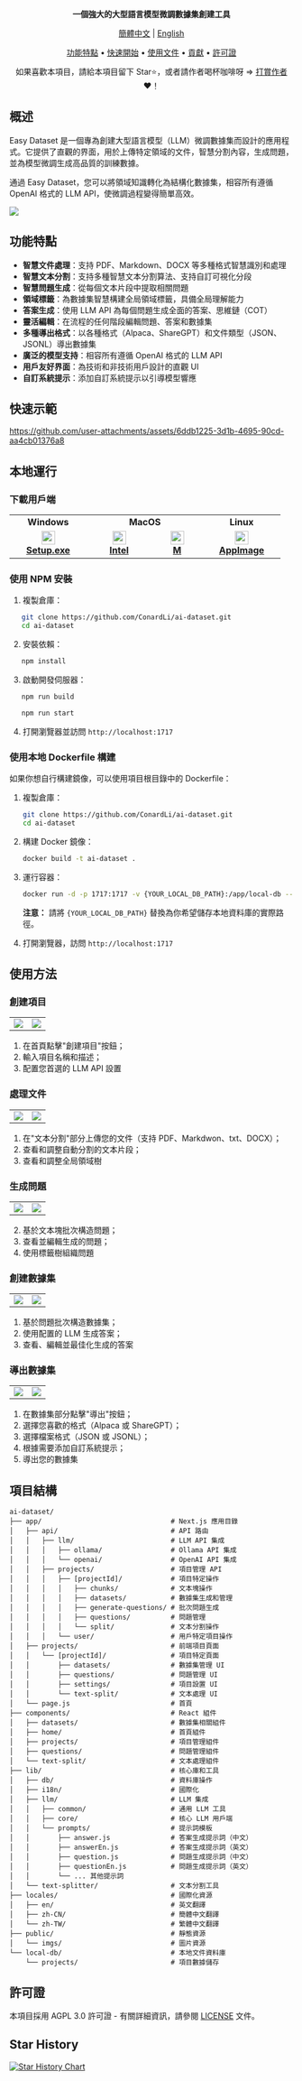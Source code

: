 <div align="center">


**一個強大的大型語言模型微調數據集創建工具**

[簡體中文](./README.zh-CN.md) | [English](./README.md)

[功能特點](#功能特點) • [快速開始](#本地運行) • [使用文件](https://docs.ai-dataset.com/) • [貢獻](#貢獻) • [許可證](#許可證)

如果喜歡本項目，請給本項目留下 Star⭐️，或者請作者喝杯咖啡呀 => [打賞作者](./public/imgs/aw.jpg) ❤️！

</div>

## 概述

Easy Dataset 是一個專為創建大型語言模型（LLM）微調數據集而設計的應用程式。它提供了直觀的界面，用於上傳特定領域的文件，智慧分割內容，生成問題，並為模型微調生成高品質的訓練數據。

通過 Easy Dataset，您可以將領域知識轉化為結構化數據集，相容所有遵循 OpenAI 格式的 LLM API，使微調過程變得簡單高效。

![](./public/imgs/cn-arc.png)

## 功能特點

- **智慧文件處理**：支持 PDF、Markdown、DOCX 等多種格式智慧識別和處理
- **智慧文本分割**：支持多種智慧文本分割算法、支持自訂可視化分段
- **智慧問題生成**：從每個文本片段中提取相關問題
- **領域標籤**：為數據集智慧構建全局領域標籤，具備全局理解能力
- **答案生成**：使用 LLM API 為每個問題生成全面的答案、思維鏈（COT）
- **靈活編輯**：在流程的任何階段編輯問題、答案和數據集
- **多種導出格式**：以各種格式（Alpaca、ShareGPT）和文件類型（JSON、JSONL）導出數據集
- **廣泛的模型支持**：相容所有遵循 OpenAI 格式的 LLM API
- **用戶友好界面**：為技術和非技術用戶設計的直觀 UI
- **自訂系統提示**：添加自訂系統提示以引導模型響應

## 快速示範

https://github.com/user-attachments/assets/6ddb1225-3d1b-4695-90cd-aa4cb01376a8

## 本地運行

### 下載用戶端

<table style="width: 100%">
  <tr>
    <td width="20%" align="center">
      <b>Windows</b>
    </td>
    <td width="30%" align="center" colspan="2">
      <b>MacOS</b>
    </td>
    <td width="20%" align="center">
      <b>Linux</b>
    </td>
  </tr>
  <tr style="text-align: center">
    <td align="center" valign="middle">
      <a href='https://github.com/ConardLi/ai-dataset/releases/latest'>
        <img src='./public/imgs/windows.png' style="height:24px; width: 24px" />
        <br />
        <b>Setup.exe</b>
      </a>
    </td>
    <td align="center" valign="middle">
      <a href='https://github.com/ConardLi/ai-dataset/releases/latest'>
        <img src='./public/imgs/mac.png' style="height:24px; width: 24px" />
        <br />
        <b>Intel</b>
      </a>
    </td>
    <td align="center" valign="middle">
      <a href='https://github.com/ConardLi/ai-dataset/releases/latest'>
        <img src='./public/imgs/mac.png' style="height:24px; width: 24px" />
        <br />
        <b>M</b>
      </a>
    </td>
    <td align="center" valign="middle">
      <a href='https://github.com/ConardLi/ai-dataset/releases/latest'>
        <img src='./public/imgs/linux.png' style="height:24px; width: 24px" />
        <br />
        <b>AppImage</b>
      </a>
    </td>
  </tr>
</table>

### 使用 NPM 安裝

1. 複製倉庫：

```bash
   git clone https://github.com/ConardLi/ai-dataset.git
   cd ai-dataset
```

2. 安裝依賴：

```bash
   npm install
```

3. 啟動開發伺服器：

```bash
   npm run build

   npm run start
```

4. 打開瀏覽器並訪問 `http://localhost:1717`

### 使用本地 Dockerfile 構建

如果你想自行構建鏡像，可以使用項目根目錄中的 Dockerfile：

1. 複製倉庫：
   ```bash
   git clone https://github.com/ConardLi/ai-dataset.git
   cd ai-dataset
   ```
2. 構建 Docker 鏡像：
   ```bash
   docker build -t ai-dataset .
   ```
3. 運行容器：

   ```bash
   docker run -d -p 1717:1717 -v {YOUR_LOCAL_DB_PATH}:/app/local-db --name ai-dataset ai-dataset
   ```

   **注意：** 請將 `{YOUR_LOCAL_DB_PATH}` 替換為你希望儲存本地資料庫的實際路徑。

4. 打開瀏覽器，訪問 `http://localhost:1717`

## 使用方法

### 創建項目

<table>
    <tr>
        <td><img src="./public/imgs/1.png"></td>
        <td><img src="./public/imgs/2.png"></td>
    </tr>
</table>

1. 在首頁點擊"創建項目"按鈕；
2. 輸入項目名稱和描述；
3. 配置您首選的 LLM API 設置

### 處理文件

<table>
    <tr>
        <td><img src="./public/imgs/3.png"></td>
        <td><img src="./public/imgs/4.png"></td>
    </tr>
</table>

1. 在"文本分割"部分上傳您的文件（支持 PDF、Markdwon、txt、DOCX）；
2. 查看和調整自動分割的文本片段；
3. 查看和調整全局領域樹

### 生成問題

<table>
    <tr>
        <td><img src="./public/imgs/5.png"></td>
        <td><img src="./public/imgs/6.png"></td>
    </tr>
</table>

2. 基於文本塊批次構造問題；
3. 查看並編輯生成的問題；
4. 使用標籤樹組織問題

### 創建數據集

<table>
    <tr>
        <td><img src="./public/imgs/7.png"></td>
        <td><img src="./public/imgs/8.png"></td>
    </tr>
</table>

1. 基於問題批次構造數據集；
2. 使用配置的 LLM 生成答案；
3. 查看、編輯並最佳化生成的答案

### 導出數據集

<table>
    <tr>
        <td><img src="./public/imgs/9.png"></td>
        <td><img src="./public/imgs/10.png"></td>
    </tr>
</table>

1. 在數據集部分點擊"導出"按鈕；
2. 選擇您喜歡的格式（Alpaca 或 ShareGPT）；
3. 選擇檔案格式（JSON 或 JSONL）；
4. 根據需要添加自訂系統提示；
5. 導出您的數據集

## 項目結構

```
ai-dataset/
├── app/                                # Next.js 應用目錄
│   ├── api/                            # API 路由
│   │   ├── llm/                        # LLM API 集成
│   │   │   ├── ollama/                 # Ollama API 集成
│   │   │   └── openai/                 # OpenAI API 集成
│   │   ├── projects/                   # 項目管理 API
│   │   │   ├── [projectId]/            # 項目特定操作
│   │   │   │   ├── chunks/             # 文本塊操作
│   │   │   │   ├── datasets/           # 數據集生成和管理
│   │   │   │   ├── generate-questions/ # 批次問題生成
│   │   │   │   ├── questions/          # 問題管理
│   │   │   │   └── split/              # 文本分割操作
│   │   │   └── user/                   # 用戶特定項目操作
│   ├── projects/                       # 前端項目頁面
│   │   └── [projectId]/                # 項目特定頁面
│   │       ├── datasets/               # 數據集管理 UI
│   │       ├── questions/              # 問題管理 UI
│   │       ├── settings/               # 項目設置 UI
│   │       └── text-split/             # 文本處理 UI
│   └── page.js                         # 首頁
├── components/                         # React 組件
│   ├── datasets/                       # 數據集相關組件
│   ├── home/                           # 首頁組件
│   ├── projects/                       # 項目管理組件
│   ├── questions/                      # 問題管理組件
│   └── text-split/                     # 文本處理組件
├── lib/                                # 核心庫和工具
│   ├── db/                             # 資料庫操作
│   ├── i18n/                           # 國際化
│   ├── llm/                            # LLM 集成
│   │   ├── common/                     # 通用 LLM 工具
│   │   ├── core/                       # 核心 LLM 用戶端
│   │   └── prompts/                    # 提示詞模板
│   │       ├── answer.js               # 答案生成提示詞（中文）
│   │       ├── answerEn.js             # 答案生成提示詞（英文）
│   │       ├── question.js             # 問題生成提示詞（中文）
│   │       ├── questionEn.js           # 問題生成提示詞（英文）
│   │       └── ... 其他提示詞
│   └── text-splitter/                  # 文本分割工具
├── locales/                            # 國際化資源
│   ├── en/                             # 英文翻譯
│   ├── zh-CN/                          # 簡體中文翻譯
│   └── zh-TW/                          # 繁體中文翻譯
├── public/                             # 靜態資源
│   └── imgs/                           # 圖片資源
└── local-db/                           # 本地文件資料庫
    └── projects/                       # 項目數據儲存
```




## 許可證

本項目採用 AGPL 3.0 許可證 - 有關詳細資訊，請參閱 [LICENSE](LICENSE) 文件。

## Star History

[![Star History Chart](https://api.star-history.com/svg?repos=ConardLi/ai-dataset&type=Date)](https://www.star-history.com/#ConardLi/ai-dataset&Date)

